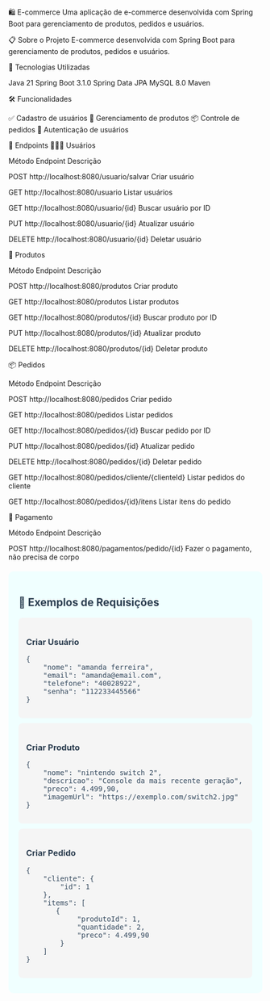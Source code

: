 🛍️ E-commerce
Uma aplicação de e-commerce desenvolvida com Spring Boot para gerenciamento de produtos, pedidos e usuários.

📋 Sobre o Projeto
E-commerce desenvolvida com Spring Boot para gerenciamento de produtos, pedidos e usuários.

🚀 Tecnologias Utilizadas


Java 21
Spring Boot 3.1.0
Spring Data JPA
MySQL 8.0
Maven


🛠️ Funcionalidades

✅ Cadastro de usuários
🛒 Gerenciamento de produtos
📦 Controle de pedidos
🔐 Autenticação de usuários


📝 Endpoints
👨‍👦‍👦 Usuários



Método
Endpoint
Descrição



POST
http://localhost:8080/usuario/salvar
Criar usuário


GET
http://localhost:8080/usuario
Listar usuários


GET
http://localhost:8080/usuario/{id}
Buscar usuário por ID


PUT
http://localhost:8080/usuario/{id}
Atualizar usuário


DELETE
http://localhost:8080/usuario/{id}
Deletar usuário


🛒 Produtos



Método
Endpoint
Descrição



POST
http://localhost:8080/produtos
Criar produto


GET
http://localhost:8080/produtos
Listar produtos


GET
http://localhost:8080/produtos/{id}
Buscar produto por ID


PUT
http://localhost:8080/produtos/{id}
Atualizar produto


DELETE
http://localhost:8080/produtos/{id}
Deletar produto


📦 Pedidos



Método
Endpoint
Descrição



POST
http://localhost:8080/pedidos
Criar pedido


GET
http://localhost:8080/pedidos
Listar pedidos


GET
http://localhost:8080/pedidos/{id}
Buscar pedido por ID


PUT
http://localhost:8080/pedidos/{id}
Atualizar pedido


DELETE
http://localhost:8080/pedidos/{id}
Deletar pedido


GET
http://localhost:8080/pedidos/cliente/{clienteId}
Listar pedidos do cliente


GET
http://localhost:8080/pedidos/{id}/itens
Listar itens do pedido


💸 Pagamento



Método
Endpoint
Descrição



POST
http://localhost:8080/pagamentos/pedido/{id}
Fazer o pagamento, não precisa de corpo




<div style="background-color: #f0ffff; padding: 20px; border-radius: 10px; margin: 20px 0;">
  <h2 style="color: #2c3e50;">🎨 Exemplos de Requisições</h2>
  
  <div style="background-color: #f5f5f5; padding: 15px; border-radius: 8px; margin: 10px 0;">
    <h3 style="color: #2c3e50;">Criar Usuário</h3>
    <pre style="color: #34495e;">
{
    "nome": "amanda ferreira",
    "email": "amanda@email.com",
    "telefone": "40028922",
    "senha": "112233445566"
}</pre>
  </div>

  <div style="background-color: #f5f5f5; padding: 15px; border-radius: 8px; margin: 10px 0;">
    <h3 style="color: #2c3e50;">Criar Produto</h3>
    <pre style="color: #34495e;">
{
    "nome": "nintendo switch 2",
    "descricao": "Console da mais recente geração",
    "preco": 4.499,90,
    "imagemUrl": "https://exemplo.com/switch2.jpg"
}</pre>
  </div>

  <div style="background-color: #f5f5f5; padding: 15px; border-radius: 8px; margin: 10px 0;">
    <h3 style="color: #2c3e50;">Criar Pedido</h3>
    <pre style="color: #34495e;">
{
    "cliente": {
        "id": 1
    },
    "items": [
       {
            "produtoId": 1,
            "quantidade": 2,
            "preco": 4.499,90
        }
    ]
}</pre>
  </div>
</div>
